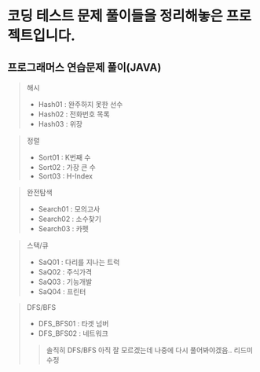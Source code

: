 
# 코딩 테스트 문제 풀이들을 정리해놓은 프로젝트입니다.

## 프로그래머스 연습문제 풀이(JAVA)
> 해시
>* Hash01 : 완주하지 못한 선수
>*  Hash02 : 전화번호 목록 
>* Hash03 : 위장

> 정렬
>*  Sort01 : K번째 수
>* Sort02 : 가장 큰 수
>* Sort03 : H-Index

> 완전탐색
>* Search01 :  모의고사
>* Search02 : 소수찾기
>* Search03 : 카펫

> 스택/큐
>* SaQ01 : 다리를 지나는 트럭
>* SaQ02 : 주식가격
>* SaQ03 : 기능개발
>* SaQ04 : 프린터

> DFS/BFS
>* DFS_BFS01 : 타겟 넘버
>* DFS_BFS02 : 네트워크
>> 솔직히 DFS/BFS 아직 잘 모르겠는데 나중에 다시 풀어봐야겠음..
리드미 수정 
